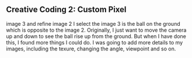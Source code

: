## Creative Coding 2: Custom Pixel

image 3 and refine image 2
I select the image 3 is the ball on the ground which is opposite to the image 2.  Originally, I just want to move the camera up and down to see the ball rise up from the ground. But when I have done this, I found more things I could do. I was going to add more details to my images, including the texure, changing the angle, viewpoint and so on.

<!-- image 2 progress
with all the help from my teacher and TAs, I gain a deeper understanding of the perspective and I employed the camera() function to explore more possibilities. Then, I have found the better angle to show.

For next step, I will bring my own version to image 1 and also finsh my image 3. -->
<!-- work on my style
Finally, I built a consistent style of series. I took this sort of shots from the different spots. When I employ my concept to these photos, I can show a specific sense of dimension. The viewers could feel something come out, fade away, pass by.

There is sort of challenges at this stage:
1. background texture( have to learn how to create 3d texture, like 3d supershapes or noise.
2. When I transfer my code to the class system, something always has been changed. I have to work it out the rule of it.
3. viewpoint control
4. how to calculate the angle of rotation on X, Y, Z axis.
 -->
<!-- smart mask
My story setting and smart mask
It's an amazing system to make a mask of a wide range of objects. Also, I finally select my series of images. To ensure express my consistent style explicitly, I choose the image from the different angles to view the object, upward view, vertical view, side view to make sure the 3d visual effect stand out.

For next step, I will refine the details of the shapes and adjust the perspective to fulfil my intention. -->


<!-- progress

I was inspired by the work form processing. The initial idea is if I transfer the whole thing to the Z axis and I may find a specific angle to give a sense of 3d to viewers.
I referenced Isometric projection, An isometric view of an object can be obtained by choosing the viewing direction such that the angles between the projections of the x, y, and z-axes are all the same. It points out the mathematics method how to calculate the rotation angle.

I push my experiment from 2d to 3d, that's the key point of my plan. I adjust the height of the part of mask. I have done some research about how to control the camera viewpoint ortho(). I am still working on this part though.
 -->


<!-- The start

I spent about two weeks to explore the field of image processing both in p5js and processing. After I gained deeper understanding of it, I was going to think about custom pixels.

The first step is how to locate each pixel in the image. Definitely, there is a way offered in the example file. I also have learned another way to locate the pixel in image.

Then, I roughly create different shapes for the pixels to take a glance of the visual effect.

By the way, I was thinking of the animation effect for this project. I am betting that would be cool. surely, in this case, I have tried sorts of methods to figure it out.
 -->
<!-- The images above are photos of Wellington CBD algorithmically processed with a lightly modified version of the [p5.js Pointillism example](https://p5js.org/examples/image-pointillism.html). The masks for each photo highlight various objects. Replace this text with your own which explains the source of your photos, masking, and applied algorithm.
 -->